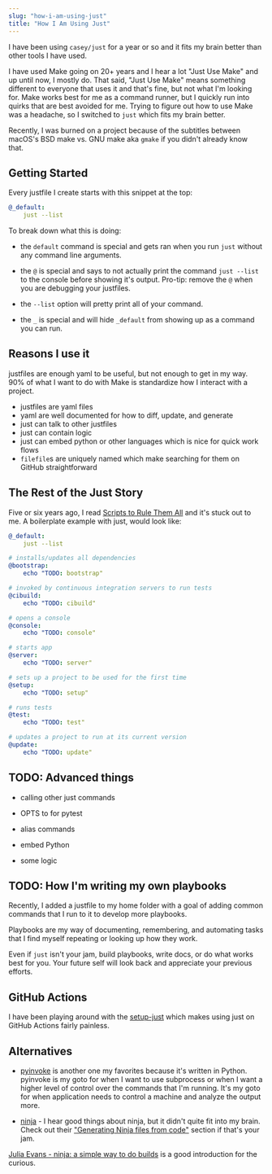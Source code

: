 ```yaml
---
slug: "how-i-am-using-just"
title: "How I Am Using Just"
---
```


I have been using `casey/just` for a year or so and it fits my brain better than other tools I have used. 

I have used Make going on 20+ years and I hear a lot "Just Use Make" and up until now, I mostly do. 
That said, "Just Use Make" means something different to everyone that uses it and that's fine, but not what I'm looking for. 
Make works best for me as a command runner, but I quickly run into quirks that are best avoided for me.
Trying to figure out how to use Make was a headache, so I switched to `just` which fits my brain better. 

Recently, I was burned on a project because of the subtitles between macOS's BSD make vs. GNU make aka `gmake` if you didn't already know that.

## Getting Started

Every justfile I create starts with this snippet at the top:

```yaml
@_default:
    just --list
```

To break down what this is doing:

- the `default` command is special and gets ran when you run `just` without any command line arguments.

- the `@` is special and says to not actually print the command `just --list` to the console before showing it's output. 
Pro-tip: remove the `@` when you are debugging your justfiles.

- the `--list` option will pretty print all of your command. 

- the `_` is special and will hide `_default` from showing up as a command you can run.

## Reasons I use it

justfiles are enough yaml to be useful, but not enough to get in my way. 
90% of what I want to do with Make is standardize how I interact with a project. 

- justfiles are yaml files
- yaml are well documented for how to diff, update, and generate
- just can talk to other justfiles
- just can contain logic
- just can embed python or other languages which is nice for quick work flows
- `filefile`s are uniquely named which make searching for them on GitHub straightforward

## The Rest of the Just Story

Five or six years ago, I read [Scripts to Rule Them All][] and it's stuck out to me. A boilerplate example with just, would look like:

```yaml
@_default:
    just --list

# installs/updates all dependencies
@bootstrap:
    echo "TODO: bootstrap"

# invoked by continuous integration servers to run tests
@cibuild:
    echo "TODO: cibuild"

# opens a console
@console:
    echo "TODO: console"

# starts app
@server:
    echo "TODO: server"

# sets up a project to be used for the first time
@setup:
    echo "TODO: setup"

# runs tests
@test:
    echo "TODO: test"

# updates a project to run at its current version
@update:
    echo "TODO: update"
```

## TODO: Advanced things

- calling other just commands

- OPTS to for pytest

- alias commands

- embed Python

- some logic

## TODO: How I'm writing my own playbooks

Recently, I added a justfile to my home folder with a goal of adding common commands that I run to it to develop more playbooks.

Playbooks are my way of documenting, remembering, and automating tasks that I find myself repeating or looking up how they work. 

Even if `just` isn't your jam, build playbooks, write docs, or do what works best for you. Your future self will look back and appreciate your previous efforts.

## GitHub Actions

I have been playing around with the [setup-just][extractions/setup-just] which makes using just on GitHub Actions fairly painless. 

## Alternatives

- [pyinvoke][pyinvoke/invoke] is another one my favorites because it's written in Python. pyinvoke is my goto for when I want to use subprocess or when I want a higher level of control over the commands that I'm running. 
It's my goto for when application needs to control a machine and analyze the output more. 

- [ninja][ninja-build/ninja] - I hear good things about ninja, but it didn't quite fit into my brain. 
Check out their ["Generating Ninja files from code"](https://ninja-build.org/manual.html#_generating_ninja_files_from_code) section if that's your jam.

[Julia Evans - ninja: a simple way to do builds][julia-evans-on-ninja] is a good introduction for the curious.

[casey/just]: https://github.com/casey/just
[extractions/setup-just]: https://github.com/extractions/setup-just
[julia-evans-on-ninja]: https://jvns.ca/blog/2020/10/26/ninja--a-simple-way-to-do-builds/
[ninja-build/ninja]: https://github.com/ninja-build/ninja
[pyinvoke/invoke]: https://github.com/pyinvoke/invoke
[Scripts to Rule Them All]: https://github.blog/2015-06-30-scripts-to-rule-them-all/
